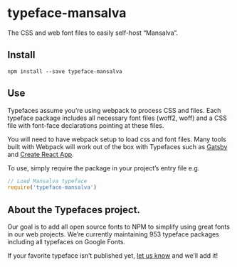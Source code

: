 
# typeface-mansalva

The CSS and web font files to easily self-host “Mansalva”.

## Install

`npm install --save typeface-mansalva`

## Use

Typefaces assume you’re using webpack to process CSS and files. Each typeface
package includes all necessary font files (woff2, woff) and a CSS file with
font-face declarations pointing at these files.

You will need to have webpack setup to load css and font files. Many tools built
with Webpack will work out of the box with Typefaces such as [Gatsby](https://github.com/gatsbyjs/gatsby)
and [Create React App](https://github.com/facebookincubator/create-react-app).

To use, simply require the package in your project’s entry file e.g.

```javascript
// Load Mansalva typeface
require('typeface-mansalva')
```

## About the Typefaces project.

Our goal is to add all open source fonts to NPM to simplify using great fonts in
our web projects. We’re currently maintaining 953 typeface packages
including all typefaces on Google Fonts.

If your favorite typeface isn’t published yet, [let us know](https://github.com/KyleAMathews/typefaces)
and we’ll add it!
